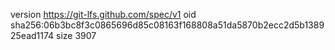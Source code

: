version https://git-lfs.github.com/spec/v1
oid sha256:06b3bc8f3c0865696d85c08163f168808a51da5870b2ecc2d5b138925ead1174
size 3907
